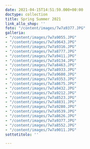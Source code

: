 ```yaml
---
date: 2021-04-15T14:51:59.000+00:00
doctype: collection
title: Spring Summer 2021
link_allo_shop: ''
foto: "/content/images/7w7a9377.JPG"
galleria:
- "/content/images/7w7a9055.JPG"
- "/content/images/7w7a9643.JPG"
- "/content/images/7w7a9316.JPG"
- "/content/images/7w7a8777.JPG"
- "/content/images/7w7a9411.JPG"
- "/content/images/7w7a9134.JPG"
- "/content/images/7w7a8463.JPG"
- "/content/images/7w7a8933.JPG"
- "/content/images/7w7a9600.JPG"
- "/content/images/7w7a9353.JPG"
- "/content/images/7w7a8675.JPG"
- "/content/images/7w7a9432.JPG"
- "/content/images/7w7a9212.JPG"
- "/content/images/7w7a8523.JPG"
- "/content/images/7w7a8831.JPG"
- "/content/images/7w7a9280.JPG"
- "/content/images/7w7a9539.JPG"
- "/content/images/7w7a8626.JPG"
- "/content/images/7w7a9377.JPG"
- "/content/images/7w7a8552.JPG"
- "/content/images/7w7a9011.JPG"
sottotitolo: ''

---
```

